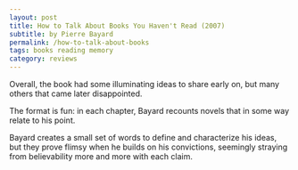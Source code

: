 ```yaml
---
layout: post
title: How to Talk About Books You Haven't Read (2007)
subtitle: by Pierre Bayard
permalink: /how-to-talk-about-books
tags: books reading memory
category: reviews
---
```


Overall, the book had some illuminating ideas to share early on, but many others that came later disappointed.
<!--more-->

The format is fun: in each chapter, Bayard recounts novels that in some way relate to his point.

Bayard creates a small set of words to define and characterize his ideas, but they prove flimsy when he builds on his convictions, seemingly straying from believability more and more with each claim.